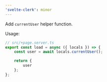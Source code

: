 ```yaml
---
'svelte-clerk': minor
---
```


Add `currentUser` helper function.

Usage:

```ts
// src/+page.server.ts
export const load = async ({ locals }) => {
	const user = await locals.currentUser();

	return {
		user
	};
};
```
